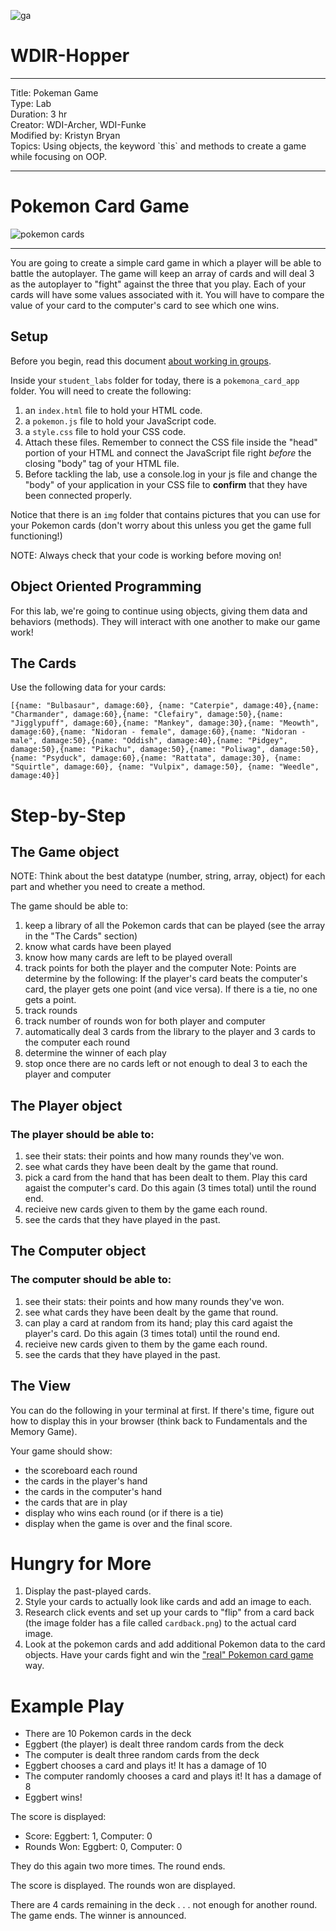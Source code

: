 ![ga](http://mobbook.generalassemb.ly/ga_cog.png)

# WDIR-Hopper

<hr>
Title: Pokeman Game<br>
Type: Lab<br>
Duration: 3 hr<br>
Creator: WDI-Archer, WDI-Funke <br>
Modified by: Kristyn Bryan <br>
Topics: Using objects, the keyword `this` and methods to create a game while focusing on OOP.<br>
<hr>

# Pokemon Card Game

![pokemon cards](https://i.ytimg.com/vi/5pDthGSHo58/maxresdefault.jpg)

<hr>

You are going to create a simple card game in which a player will be able to battle the autoplayer. The game will keep an array of cards and will deal 3 as the autoplayer to "fight" against the three that you play. Each of your cards will have some values associated with it. You will have to compare the value of your card to the computer's card to see which one wins.

## Setup

Before you begin, read this document [about working in groups](working_in_groups.md).

Inside your `student_labs` folder for today, there is a `pokemona_card_app` folder. You will need to create the following:
1. an `index.html` file to hold your HTML code.
2. a `pokemon.js` file to hold your JavaScript code.
3. a `style.css` file to hold your CSS code.
4. Attach these files. Remember to connect the CSS file inside the "head" portion of your HTML and connect the JavaScript file right *before* the closing "body" tag of your HTML file.
5. Before tackling the lab, use a console.log in your js file and change the "body" of your application in your CSS file to **confirm** that they have been connected properly.

Notice that there is an `img` folder that contains pictures that you can use for your Pokemon cards (don't worry about this unless you get the game full functioning!)

NOTE: Always check that your code is working before moving on!

## Object Oriented Programming

For this lab, we're going to continue using objects, giving them data and behaviors (methods). They will interact with one another to make our game work!

## The Cards
Use the following data for your cards:
```
[{name: "Bulbasaur", damage:60}, {name: "Caterpie", damage:40},{name: "Charmander", damage:60},{name: "Clefairy", damage:50},{name: "Jigglypuff", damage:60},{name: "Mankey", damage:30},{name: "Meowth", damage:60},{name: "Nidoran - female", damage:60},{name: "Nidoran - male", damage:50},{name: "Oddish", damage:40},{name: "Pidgey", damage:50},{name: "Pikachu", damage:50},{name: "Poliwag", damage:50},{name: "Psyduck", damage:60},{name: "Rattata", damage:30}, {name: "Squirtle", damage:60}, {name: "Vulpix", damage:50}, {name: "Weedle", damage:40}]
```

# Step-by-Step


## The Game object

NOTE: Think about the best datatype (number, string, array, object) for each part and whether you need to create a method.

The game should be able to:

1. keep a library of all the Pokemon cards that can be played (see the array in the "The Cards" section)
2. know what cards have been played
3. know how many cards are left to be played overall
4. track points for both the player and the computer
  Note: Points are determine by the following: If the player's card beats the computer's card, the player gets one point (and vice versa). If there is a tie, no one gets a point.
5. track rounds
6. track number of rounds won for both player and computer
7. automatically deal 3 cards from the library to the player and 3 cards to the computer each round
8. determine the winner of each play
9. stop once there are no cards left or not enough to deal 3 to each the player and computer

## The Player object

### The player should be able to:

1. see their stats: their points and how many rounds they've won.
2. see what cards they have been dealt by the game that round.
3. pick a card from the hand that has been dealt to them. Play this card agaist the computer's card. Do this again (3 times total) until the round end.
4. recieive new cards given to them by the game each round.
5. see the cards that they have played in the past.


## The Computer object

### The computer should be able to:

1. see their stats: their points and how many rounds they've won.
2. see what cards they have been dealt by the game that round.
3. can play a card at random from its hand; play this card agaist the player's card. Do this again (3 times total) until the round end.
4. recieive new cards given to them by the game each round.
5. see the cards that they have played in the past.

## The View

You can do the following in your terminal at first. If there's time, figure out how to display this in your browser (think back to Fundamentals and the Memory Game).

Your game should show:

- the scoreboard each round
- the cards in the player's hand
- the cards in the computer's hand
- the cards that are in play
- display who wins each round (or if there is a tie)
- display when the game is over and the final score.

# Hungry for More
1. Display the past-played cards.
2. Style your cards to actually look like cards and add an image to each.
3. Research click events and set up your cards to "flip" from a card back (the image folder has a file called `cardback.png`) to the actual card image.
4. Look at the pokemon cards and add additional Pokemon data to the card objects. Have your cards fight and win the ["real" Pokemon card game](http://www.wikihow.com/Play-With-Pok%C3%A9mon-Cards) way.

# Example Play

- There are 10 Pokemon cards in the deck
- Eggbert (the player) is dealt three random cards from the deck
- The computer is dealt three random cards from the deck
- Eggbert chooses a card and plays it! It has a damage of 10
- The computer randomly chooses a card and plays it! It has a damage of 8
- Eggbert wins!

The score is displayed: 
- Score: Eggbert: 1, Computer: 0
- Rounds Won: Eggbert: 0, Computer: 0

They do this again two more times. 
The round ends.

The score is displayed.
The rounds won are displayed.

There are 4 cards remaining in the deck . . . not enough for another round. The game ends. The winner is announced.
